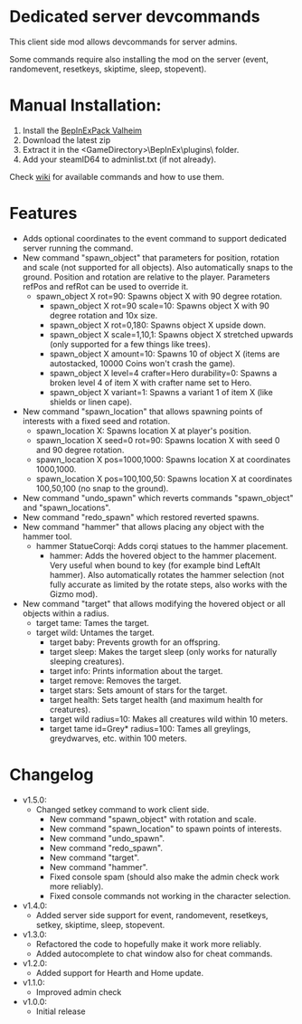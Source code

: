 # Dedicated server devcommands

This client side mod allows devcommands for server admins.

Some commands require also installing the mod on the server (event, randomevent, resetkeys, skiptime, sleep, stopevent).

# Manual Installation:

1. Install the [BepInExPack Valheim](https://valheim.thunderstore.io/package/denikson/BepInExPack_Valheim)
2. Download the latest zip
3. Extract it in the \<GameDirectory\>\BepInEx\plugins\ folder.
4. Add your steamID64 to adminlist.txt (if not already).

Check [wiki](https://valheim.fandom.com/wiki/Console_Commands) for available commands and how to use them.

# Features

- Adds optional coordinates to the event command to support dedicated server running the command.
- New command "spawn_object" that parameters for position, rotation and scale (not supported for all objects). Also automatically snaps to the ground. Position and rotation are relative to the player. Parameters refPos and refRot can be used to override it.
  - spawn_object X rot=90: Spawns object X with 90 degree rotation.
	- spawn_object X rot=90 scale=10: Spawns object X with 90 degree rotation and 10x size.
	- spawn_object X rot=0,180: Spawns object X upside down.
	- spawn_object X scale=1,10,1: Spawns object X stretched upwards (only supported for a few things like trees).
	- spawn_object X amount=10: Spawns 10 of object X (items are autostacked, 10000 Coins won't crash the game).
	- spawn_object X level=4 crafter=Hero durability=0: Spawns a broken level 4 of item X with crafter name set to Hero.
	- spawn_object X variant=1: Spawns a variant 1 of item X (like shields or linen cape).
- New command "spawn_location" that allows spawning points of interests with a fixed seed and rotation.
  - spawn_location X: Spawns location X at player's position.
  - spawn_location X seed=0 rot=90: Spawns location X with seed 0 and 90 degree rotation.
  - spawn_location X pos=1000,1000: Spawns location X at coordinates 1000,1000.
  - spawn_location X pos=100,100,50: Spawns location X at coordinates 100,50,100 (no snap to the ground).
- New command "undo_spawn" which reverts commands "spawn_object" and "spawn_locations".
- New command "redo_spawn" which restored reverted spawns.
- New command "hammer" that allows placing any object with the hammer tool.
  - hammer StatueCorqi: Adds corqi statues to the hammer placement.
	- hammer: Adds the hovered object to the hammer placement. Very useful when bound to key (for example bind LeftAlt hammer). Also automatically rotates the hammer selection (not fully accurate as limited by the rotate steps, also works with the Gizmo mod).
- New command "target" that allows modifying the hovered object or all objects within a radius.
  - target tame: Tames the target.
  - target wild: Untames the target.
	- target baby: Prevents growth for an offspring.
	- target sleep: Makes the target sleep (only works for naturally sleeping creatures).
	- target info: Prints information about the target.
	- target remove: Removes the target.
	- target stars: Sets amount of stars for the target.
	- target health: Sets target health (and maximum health for creatures).
	- target wild radius=10: Makes all creatures wild within 10 meters.
	- target tame id=Grey* radius=100: Tames all greylings, greydwarves, etc. within 100 meters.


# Changelog
- v1.5.0:
  - Changed setkey command to work client side.
	- New command "spawn_object" with rotation and scale.
	- New command "spawn_location" to spawn points of interests.
	- New command "undo_spawn".
	- New command "redo_spawn".
	- New command "target".
	- New command "hammer".
	- Fixed console spam (should also make the admin check work more reliably).
	- Fixed console commands not working in the character selection.
- v1.4.0:
	- Added server side support for event, randomevent, resetkeys, setkey, skiptime, sleep, stopevent.
- v1.3.0: 
	- Refactored the code to hopefully make it work more reliably.
	- Added autocomplete to chat window also for cheat commands.
- v1.2.0: 
	- Added support for Hearth and Home update.
- v1.1.0: 
	- Improved admin check
- v1.0.0: 
	- Initial release